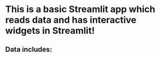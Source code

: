 # This is a basic Streamlit app which reads data and has interactive widgets in Streamlit!

## Data includes:
